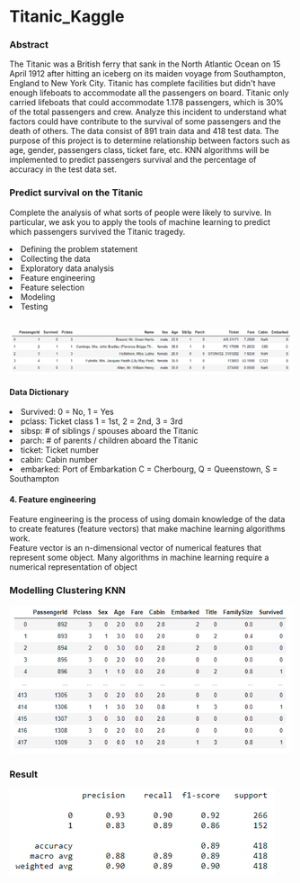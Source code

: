 # Titanic_Kaggle

### Abstract
The Titanic was a British ferry that sank in the North Atlantic Ocean on 15 April 1912 after hitting an iceberg on its maiden voyage from Southampton, England to New York City. Titanic has complete facilities but didn't have enough lifeboats to accommodate all the passengers on board. Titanic only carried lifeboats that could accommodate 1.178 passengers, which is 30% of the total passengers and crew. Analyze this incident to understand what factors could have contribute to the survival of some passengers and the death of others. The data consist of 891 train data and 418 test data. The purpose of this project is to determine relationship between factors such as age, gender, passengers class, ticket fare, etc. KNN algorithms will be implemented to predict passengers survival and the percentage of accuracy in the test data set. 

### Predict survival on the Titanic
Complete the analysis of what sorts of people were likely to survive. In particular, we ask you to apply the tools of machine learning to predict which passengers survived the Titanic tragedy.

<li>Defining the problem statement</li>
<li>Collecting the data</li>
<li>Exploratory data analysis</li>
<li>Feature engineering</li>
<li>Feature selection</li>
<li>Modeling</li>
<li>Testing</li>
<br>

![](Dataset.PNG)

#### Data Dictionary
<li>Survived: 0 = No, 1 = Yes</li>
<li>pclass: Ticket class 1 = 1st, 2 = 2nd, 3 = 3rd</li>
<li>sibsp: # of siblings / spouses aboard the Titanic</li>
<li>parch: # of parents / children aboard the Titanic</li>
<li>ticket: Ticket number</li>
<li>cabin: Cabin number</li>
<li>embarked: Port of Embarkation C = Cherbourg, Q = Queenstown, S = Southampton</li>

#### 4. Feature engineering
Feature engineering is the process of using domain knowledge of the data
to create features (feature vectors) that make machine learning algorithms work.<br>
Feature vector is an n-dimensional vector of numerical features that represent some object.
Many algorithms in machine learning require a numerical representation of object

### Modelling Clustering KNN
![](Clustering_KNN.PNG)

### Result
![](Result.PNG)
